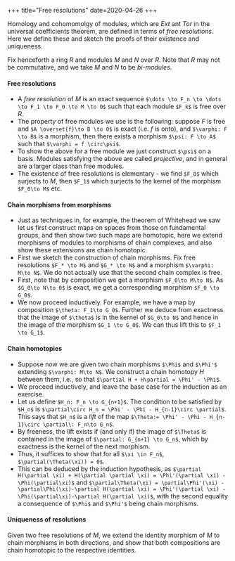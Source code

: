 +++
title="Free resolutions"
date=2020-04-26
+++

Homology and cohomomolgy of modules, which are $Ext$ ant $Tor$ in the universal coefficients theorem, are defined in terms of _free resolutions_. Here we define these and sketch the proofs of their existence and uniqueness.

Fix henceforth a ring $R$ and modules $M$ and $N$ over $R$. Note that $R$ may not be commutative, and we take $M$ and $N$ to be _bi-modules_.

#### Free resolutions

* A _free resolution_ of $M$ is an exact sequence `$\dots \to F_n \to \dots \to F_1 \to F_0 \to M \to 0$` such that each module `$F_k$` is free over $R$.
* The property of free modules we use is the following: suppose $F$ is free and `$A \overset{f}\to B \to 0$` is exact (i.e. $f$ is onto), and `$\varphi: F \to B$` is a morphism, then there exists a morphism `$\psi: F \to A$` such that `$\varphi = f \circ\psi$`.
* To show the above for a free module we just construct `$\psi$` on a basis. Modules satisfying the above are called _projective_, and in general are a larger class than free modules.
* The existence of free resolutions is elementary - we find `$F_0$` which surjects to $M$, then `$F_1$` which surjects to the kernel of the morphism `$F_0\to M$` etc.

#### Chain morphisms from morphisms

* Just as techniques in, for example, the theorem of Whitehead we saw let us first construct maps on spaces from those on fundamental groups, and then show two such maps are homotopic, here we extend morphisms of modules to morphisms of chain complexes, and also show these extensions are chain homotopic.
* First we sketch the construction of chain morphisms. Fix free resolutions `$F_* \to M$` and `$G_* \to N$` and a morphism `$\varphi: M\to N$`. We do not actually use that the second chain complex is free.
* First, note that by composition we get a morphism `$F_0\to M\to N$`. As `$G_0\to N\to 0$` is exact, we get a corresponding morphism `$F_0 \to G_0$`.
* We now proceed inductively. For example, we have a map by composition `$\theta: F_1\to G_0$`. Further we deduce from exactness that the image of `$\theta$` is in the kernel of `$G_0\to N$` and hence in the image of the morphism `$G_1 \to G_0$`. We can thus lift this to `$F_1 \to G_1$`.

#### Chain homotopies

* Suppose now we are given two chain morphisms `$\Phi$` and `$\Phi'$` extending `$\varphi: M\to N$`. We construct a chain homotopy $H$ between them, i.e., so that `$\partial H + H\partial = \Phi' - \Phi$`.
* We proceed inductively, and leave the base case for the induction as an exercise.
* Let us define `$H_n: F_n \to G_{n+1}$`. The condition to be satisfied by `$H_n$` is `$\partial\circ H_n = \Phi' - \Phi - H_{n-1}\circ \partial$`. This says that `$H_n$` is a _lift_ of the map `$\Theta:= \Phi' - \Phi - H_{n-1}\circ \partial\: F_n\to G_n$`.
* By freeness, the lift exists if (and only if) the image of `$\Theta$` is contained in the image of `$\partial: G_{n+1} \to G_n$`, which by exactness is the kernel of the next morphism.
* Thus, it suffices to show that for all `$\xi \in F_n$`, `$\partial(\Theta(\xi)) = 0$`.
* This can be deduced by the induction hypothesis, as `$\partial H(\partial \xi) + H(\partial \partial \xi) = \Phi'(\partial \xi) - \Phi(\partial\xi)$` and `$\partial\Theta(\xi) = \partial\Phi'(\xi) - \partial\Phi(\xi)-\partial H(\partial \xi) = \Phi'(\partial \xi) - \Phi(\partial\xi)-\partial H(\partial \xi)$`, with the second equality a consequence of `$\Phi$` and `$\Phi'$` being chain morphisms.

#### Uniqueness of resolutions

Given two free resolutions of $M$, we extend the identity morphism of $M$ to chain morphisms in both directions, and show that both compositions are chain homotopic to the respective identities.
